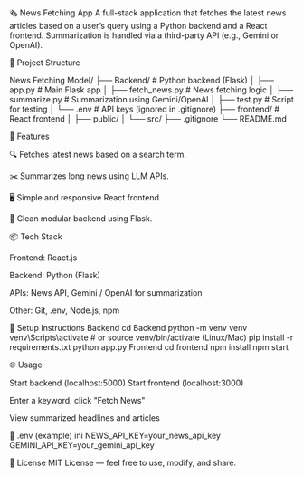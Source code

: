 🗞️ News Fetching App
A full-stack application that fetches the latest news articles based on a user’s query using a Python backend and a React frontend. Summarization is handled via a third-party API (e.g., Gemini or OpenAI).

📁 Project Structure

News Fetching Model/
├── Backend/               # Python backend (Flask)
│   ├── app.py             # Main Flask app
│   ├── fetch_news.py      # News fetching logic
│   ├── summarize.py       # Summarization using Gemini/OpenAI
│   ├── test.py            # Script for testing
│   └── .env               # API keys (ignored in .gitignore)
├── frontend/              # React frontend
│   ├── public/
│   └── src/
├── .gitignore
└── README.md

🚀 Features

🔍 Fetches latest news based on a search term.

✂️ Summarizes long news using LLM APIs.

🖥️ Simple and responsive React frontend.

🧠 Clean modular backend using Flask.

📦 Tech Stack

Frontend: React.js

Backend: Python (Flask)

APIs: News API, Gemini / OpenAI for summarization

Other: Git, .env, Node.js, npm

🔧 Setup Instructions
Backend
cd Backend
python -m venv venv
venv\Scripts\activate        # or source venv/bin/activate (Linux/Mac)
pip install -r requirements.txt
python app.py
Frontend
cd frontend
npm install
npm start

🌐 Usage

Start backend (localhost:5000)
Start frontend (localhost:3000)

Enter a keyword, click "Fetch News"

View summarized headlines and articles

📁 .env (example)
ini
NEWS_API_KEY=your_news_api_key
GEMINI_API_KEY=your_gemini_api_key

📜 License
MIT License — feel free to use, modify, and share.
